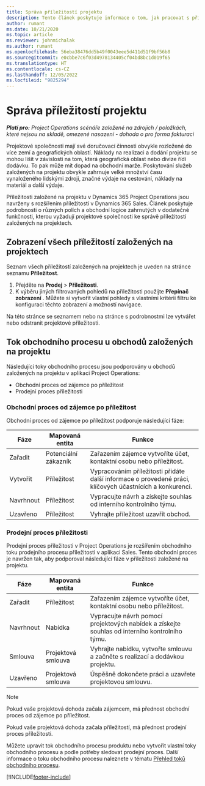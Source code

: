 ```yaml
---
title: Správa příležitostí projektu
description: Tento článek poskytuje informace o tom, jak pracovat s příležitostmi souvisejícími s projekty.
author: rumant
ms.date: 10/21/2020
ms.topic: article
ms.reviewer: johnmichalak
ms.author: rumant
ms.openlocfilehash: 56eba38476dd5b49f0043eee5d411d51f9bf56b8
ms.sourcegitcommit: e0cbbe7c6f03d4978134405cf04bd8bc1d019f65
ms.translationtype: HT
ms.contentlocale: cs-CZ
ms.lasthandoff: 12/05/2022
ms.locfileid: "9825294"
---
```

# <a name="manage-project-opportunities"></a>Správa příležitostí projektu

_**Platí pro:** Project Operations scénáře založené na zdrojích / položkách, které nejsou na skladě, omezené nasazení - dohoda o pro forma fakturaci_

Projektové společnosti mají své doručovací činnosti obvykle rozložené do více zemí a geografických oblastí. Náklady na realizaci a dodání projektu se mohou lišit v závislosti na tom, která geografická oblast nebo divize řídí dodávku. To pak může mít dopad na obchodní marže. Poskytování služeb založených na projektu obvykle zahrnuje velké množství času vynaloženého lidskými zdroji, značné výdaje na cestování, náklady na materiál a další výdaje.

Příležitosti založené na projektu v Dynamics 365 Project Operations jsou navrženy s rozšířením příležitostí v Dynamics 365 Sales. Článek poskytuje podrobnosti o různých polích a obchodní logice zahrnutých v dodatečné funkčnosti, kterou vyžadují projektové společnosti ke správě příležitostí založených na projektech.

## <a name="view-all-project-based-opportunities"></a>Zobrazení všech příležitostí založených na projektech

Seznam všech příležitostí založených na projektech je uveden na stránce seznamu **Příležitost**. 

1. Přejděte na **Prodej** > **Příležitosti**.
2. K výběru jiných filtrovaných pohledů na příležitosti použijte **Přepínač zobrazení** . Můžete si vytvořit vlastní pohledy s vlastními kritérii filtru ke konfiguraci těchto zobrazení a možností navigace.

Na této stránce se seznamem nebo na stránce s podrobnostmi lze vytvářet nebo odstranit projektové příležitosti.

## <a name="business-process-flow-for-project-based-deals"></a>Tok obchodního procesu u obchodů založených na projektu

Následující toky obchodního procesu jsou podporovány u obchodů založených na projektu v aplikaci Project Operations:

- Obchodní proces od zájemce po příležitost
- Prodejní proces příležitosti

### <a name="lead-to-opportunity-business-process"></a>Obchodní proces od zájemce po příležitost 
Obchodní proces od zájemce po příležitost podporuje následující fáze:

| Fáze | Mapovaná entita | Funkce |
| --- | --- | --- |
| Zařadit | Potenciální zákazník | Zařazením zájemce vytvoříte účet, kontaktní osobu nebo příležitost. |
| Vytvořit | Příležitost | Vypracováním příležitosti přidáte další informace o provedené práci, klíčových účastnících a konkurenci. |
| Navrhnout | Příležitost | Vypracujte návrh a získejte souhlas od interního kontrolního týmu. |
| Uzavřeno | Příležitost | Vyhrajte příležitost uzavřít obchod. |

### <a name="opportunity-sales-process"></a>Prodejní proces příležitosti
Prodejní proces příležitosti v Project Operations je rozšířením obchodního toku prodejního procesu příležitosti v aplikaci Sales. Tento obchodní proces je navržen tak, aby podporoval následující fáze v příležitosti založené na projektu.

| Fáze | Mapovaná entita | Funkce |
| --- | --- | --- |
| Zařadit | Příležitost | Zařazením zájemce vytvoříte účet, kontaktní osobu nebo příležitost. |
| Navrhnout | Nabídka | Vypracujte návrh pomocí projektových nabídek a získejte souhlas od interního kontrolního týmu. |
| Smlouva | Projektová smlouva | Vyhrajte nabídku, vytvořte smlouvu a začněte s realizací a dodávkou projektu. |
| Uzavřeno | Projektová smlouva | Úspěšně dokončete práci a uzavřete projektovou smlouvu. |

> [!NOTE]
> Pokud vaše projektová dohoda začala zájemcem, má přednost obchodní proces od zájemce po příležitost.
>
> Pokud vaše projektová dohoda začala příležitostí, má přednost prodejní proces příležitosti.

Můžete upravit tok obchodního procesu produktu nebo vytvořit vlastní toky obchodního procesu a podle potřeby sledovat prodejní proces. Další informace o toku obchodního procesu naleznete v tématu [Přehled toků obchodního procesu](/dynamics365/customerengagement/on-premises/customize/business-process-flows-overview).


[!INCLUDE[footer-include](../includes/footer-banner.md)]
